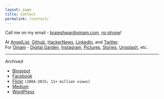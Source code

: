 ```yaml
---
layout: page
title: Contact
permalink: /contact/
---
```


Call me on my email -
<a href="mailto:brajeshwar@oinam.com">brajeshwar@oinam.com</a>,
[no phone](https://no.phone.wtf)!

At
[AngelList](https://angel.co/brajeshwar),
[Github](http://github.com/brajeshwar),
[HackerNews](https://news.ycombinator.com/user?id=Brajeshwar),
[LinkedIn](https://www.linkedin.com/in/brajeshwar/),
and
[Twitter](https://twitter.com/brajeshwar).\
For [Oinam](https://oinam.com) -
[Digital Garden](https://oinam.fyi),
[Instagram](https://www.instagram.com/oinam/),
[Pictures](https://oinam.pictures/),
[Stories](https://stories.oinam.com),
[Unsplash](https://unsplash.com/@oinam),
etc.

---

_Archived_

- [Blogspot](http://brajeshwar.blogspot.com)
- [Facebook](https://www.facebook.com/brajeshwar/)
- [Flickr](https://www.flickr.com/photos/brajeshwar/) `(2004-2015; 11+ million views)`
- [Medium](https://medium.com/@brajeshwar)
- [WordPress](https://profiles.wordpress.org/brajeshwar/)